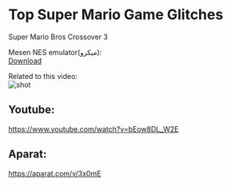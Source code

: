 # Top Super Mario Game Glitches
Super Mario Bros Crossover 3

Mesen NES emulator(میکرو):   
[Download](https://www.mesen.ca/)



Related to this video:   
![shot](https://user-images.githubusercontent.com/24313930/168802698-2f677d41-577a-4b9a-b482-f078fcbd77a9.jpg)

## Youtube:
https://www.youtube.com/watch?v=bEow8DL_W2E

## Aparat:  
https://aparat.com/v/3x0mE

